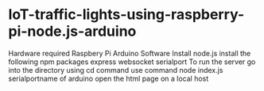 # IoT-traffic-lights-using-raspberry-pi-node.js-arduino
Hardware required 
Raspbery Pi
Arduino
Software 
Install node.js 
install the following npm packages
express
websocket
serialport
To run the server go into the directory using cd command
use command node index.js serialportname of arduino
open the html page on a local host
